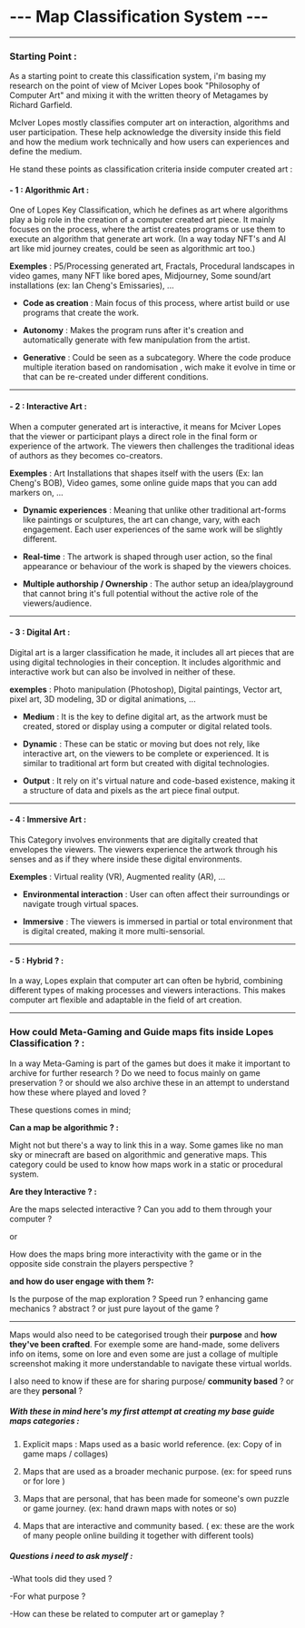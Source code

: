 # --- Map Classification System ---

---

### Starting Point :

As a starting point to create this classification system, i'm basing my research on the point of view of Mciver Lopes book "Philosophy of Computer Art" and mixing it with the written theory of Metagames by Richard Garfield.

McIver Lopes mostly classifies computer art on interaction, algorithms and user participation. These help acknowledge the diversity inside this field and how the medium work technically and how users can experiences and define the medium. 

He stand these points as classification criteria inside computer created art :
#### - 1 : Algorithmic Art :

One of Lopes Key Classification, which he defines as art where algorithms play a big role in the creation of a computer created art piece. It mainly focuses on the process, where the artist creates programs or use them to execute an algorithm that generate art work. (In a way today NFT's and AI art like mid journey creates, could be seen as algorithmic art too.) 

**Exemples** : P5/Processing generated art, Fractals, Procedural landscapes in video games, many NFT like bored apes, Midjourney, Some sound/art installations (ex: Ian Cheng's Emissaries), ...

- **Code as creation** : Main focus of this process, where artist build or use programs that create the work. 

- **Autonomy** : Makes the program runs after it's creation and automatically generate with few manipulation from the artist.

- **Generative** : Could be seen as a subcategory. Where the code produce multiple iteration based on randomisation , wich make it evolve in time or that can be re-created under different conditions.

___
#### - 2 : Interactive Art :

When a computer generated art is interactive, it means for Mciver Lopes that the viewer or participant plays a direct role in the final form or experience of the artwork. The viewers then challenges the traditional ideas of authors as they becomes co-creators.

**Exemples** : Art Installations that shapes itself with the users (Ex: Ian Cheng's BOB), Video games, some online guide maps that you can add markers on, ...

- **Dynamic experiences** : Meaning that unlike other traditional art-forms like paintings or sculptures, the art can change, vary, with each engagement. Each user experiences of the same work will be slightly different.

- **Real-time** : The artwork is shaped through user action, so the final appearance or behaviour of the work is shaped by the viewers choices.

- **Multiple authorship / Ownership** : The author setup an idea/playground that cannot bring it's full potential without the active role of the viewers/audience.

___
#### - 3 : Digital Art : 

Digital art is a larger classification he made, it includes all art pieces that are using digital technologies in their conception. It includes algorithmic and interactive work but can also be involved in neither of these.

**exemples** : Photo manipulation (Photoshop), Digital paintings, Vector art, pixel art, 3D modeling, 3D or digital animations, ...

- **Medium** : It is the key to define digital art, as the artwork must be created, stored or display using a computer or digital related tools.

- **Dynamic** : These can be static or moving but does not rely, like interactive art, on the viewers to be complete or experienced. It is similar to traditional art form but created with digital technologies.

- **Output** : It rely on it's virtual nature and code-based existence, making it a structure of data and pixels as the art piece final output.

___
#### - 4 : Immersive Art :

This Category involves environments that are digitally created that envelopes the viewers. The viewers experience the artwork through his senses and as if they where inside these digital environments.

**Exemples** : Virtual reality (VR), Augmented reality (AR), ...

- **Environmental interaction** : User can often affect their surroundings or navigate trough virtual spaces.

- **Immersive** : The viewers is immersed in partial or total environment that is digital created, making it more multi-sensorial.

---
#### - 5 : Hybrid ? :

In a way, Lopes explain that computer art can often be hybrid, combining different types of making processes and viewers interactions. This makes computer art flexible and adaptable in the field of art creation.

---
### How could Meta-Gaming and Guide maps fits inside Lopes Classification ? :

In a way Meta-Gaming is part of the games but does it make it important to archive for further research ? Do we need to focus mainly on game preservation ? or should we also archive these in an attempt to understand how these where played and loved ?

These questions comes in mind;

**Can a map be algorithmic ? :** 

Might not but there's a way to link this in a way. Some games like no man sky or minecraft are based on algorithmic and generative maps. This category could be used to know how maps work in a static or procedural system.

**Are they Interactive ? :**

Are the maps selected interactive ? Can you add to them through your computer ? 

or

How does the maps bring more interactivity with the game or in the opposite side constrain the players perspective ?

**and how do user engage with them ?:**

Is the purpose of the map exploration ? Speed run ? enhancing game mechanics ? abstract ? or just pure layout of the game ?

---

Maps would also need to be categorised trough their **purpose** and **how** **they've been crafted**. For exemple some are hand-made, some delivers info on items, some on lore and even some are just a collage of multiple screenshot making it more understandable to navigate these virtual worlds.

I also need to know if these are for sharing purpose/ **community based** ? or are they **personal** ? 


##### With these in mind here's my first attempt at creating my base guide maps categories : 

1. Explicit maps : Maps used as a basic world reference. (ex: Copy of in game maps / collages)

2. Maps that are used as a broader mechanic purpose. (ex: for speed runs or for lore )

3. Maps that are personal, that has been made for someone's own puzzle or game journey. (ex: hand drawn maps with notes or so)

4. Maps that are interactive and community based. ( ex: these are the work of many people online building it together with different tools)

##### Questions i need to ask myself :

-What tools did they used ?

-For what purpose ?

-How can these be related to computer art or gameplay ?